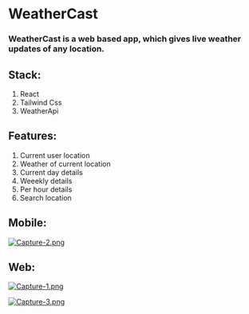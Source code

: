 # WeatherCast

### WeatherCast is a web based app, which gives live weather updates of any location.

## Stack:
1. React
2. Tailwind Css
3. WeatherApi

## Features: 
1. Current user location
2. Weather of current location
3. Current day details
4. Weeekly details
5. Per hour details
6. Search location

## Mobile:

[![Capture-2.png](https://i.postimg.cc/PfB0nvM5/Capture-2.png)](https://postimg.cc/5jSsw0Gh)

## Web: 

[![Capture-1.png](https://i.postimg.cc/h473sPqW/Capture-1.png)](https://postimg.cc/xqnRTQCt)

[![Capture-3.png](https://i.postimg.cc/28Q9pc60/Capture-3.png)](https://postimg.cc/56tSLm8z)
